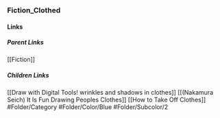 ### Fiction_Clothed
#### Links
##### Parent Links
[[Fiction]]
##### Children Links
[[Draw with Digital Tools! wrinkles and shadows in clothes]]
[[(Nakamura Seich) It Is Fun Drawing Peoples Clothes]]
[[How to Take Off Clothes]]
#Folder/Category
#Folder/Color/Blue
#Folder/Subcolor/2
